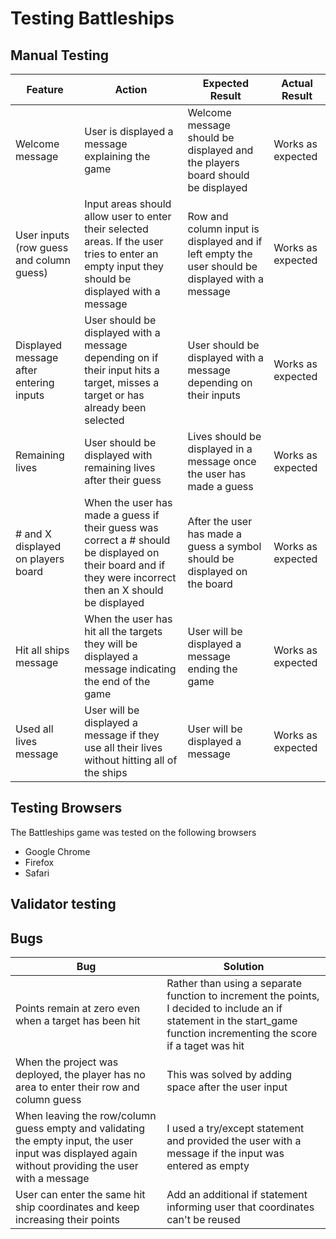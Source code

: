 # Testing Battleships
## Manual Testing
| **Feature**   | **Action**                    | **Expected Result**          | **Actual Result** |
| ------------- | ----------------------------- | ---------------------------- | ----------------- |
| Welcome message | User is displayed a message explaining the game | Welcome message should be displayed and the players board should be displayed | Works as expected |
| User inputs (row guess and column guess) | Input areas should allow user to enter their selected areas. If the user tries to enter an empty input they should be displayed with a message | Row and column input is displayed and if left empty the user should be displayed with a message | Works as expected |
|Displayed message after entering inputs | User should be displayed with a message depending on if their input hits a target, misses a target or has already been selected | User should be displayed with a message depending on their inputs | Works as expected
| Remaining lives | User should be displayed with remaining lives after their guess | Lives should be displayed in a message once the user has made a guess | Works as expected
| # and X displayed on players board | When the user has made a guess if their guess was correct a # should be displayed on their board and if they were incorrect then an X should be displayed | After the user has made a guess a symbol should be displayed on the board | Works as expected |
| Hit all ships message | When the user has hit all the targets they will be displayed a message indicating the end of the game | User will be displayed a message ending the game | Works as expected
| Used all lives message | User will be displayed a message if they use all their lives without hitting all of the ships | User will be displayed a message | Works as expected |

## Testing Browsers
The Battleships game was tested on the following browsers
- Google Chrome
- Firefox
- Safari

## Validator testing

## Bugs
| **Bug**   | **Solution**                    |
| ------------- | ----------------------------- |
| Points remain at zero even when a target has been hit | Rather than using a separate function to increment the points, I decided to include an if statement in the start_game function incrementing the score if a taget was hit |
| When the project was deployed, the player has no area to enter their row and column guess | This was solved by adding space after the user input|
| When leaving the row/column guess empty and validating the empty input, the user input was displayed again without providing the user with a message | I used a try/except statement and provided the user with a message if the input was entered as empty |
| User can enter the same hit ship coordinates and keep increasing their points | Add an additional if statement informing user that coordinates can't be reused |